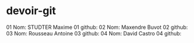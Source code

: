 # devoir-git

01 Nom: STUDTER Maxime
01 github:
02 Nom: Maxendre Buvot
02 github:
03 Nom: Rousseau Antoine
03 github:
04 Nom:  David Castro
04 github:
